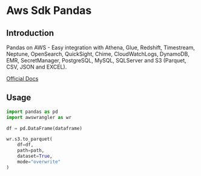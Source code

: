 # Aws Sdk Pandas

## Introduction

Pandas on AWS - Easy integration with Athena, Glue, Redshift, Timestream, Neptune, OpenSearch, QuickSight, Chime, CloudWatchLogs, DynamoDB, EMR, SecretManager, PostgreSQL, MySQL, SQLServer and S3 (Parquet, CSV, JSON and EXCEL).

[Official Docs](https://github.com/aws/aws-sdk-pandas)

## Usage

```python
import pandas as pd
import awswrangler as wr

df = pd.DataFrame(dataframe)

wr.s3.to_parquet(
    df=df,
    path=path,
    dataset=True,
    mode="overwrite"
)
```